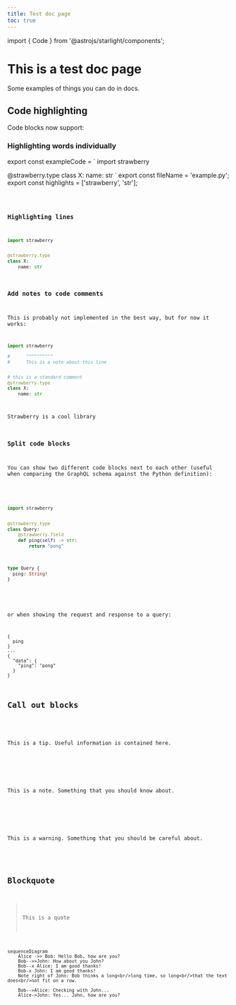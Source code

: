 ```yaml
---
title: Test doc page
toc: true
---
```


import { Code } from '@astrojs/starlight/components';

# This is a test doc page

Some examples of things you can do in docs.

## Code highlighting

Code blocks now support:

### Highlighting words individually

export const exampleCode = `
import strawberry

@strawberry.type
class X:
    name: str
`
export const fileName = 'example.py';
export const highlights = ['strawberry', 'str'];

<Code code={exampleCode} lang="python" title={fileName} mark={highlights} />

### Highlighting lines

```python lines=1-4
import strawberry


@strawberry.type
class X:
    name: str
```

### Add notes to code comments

This is probably not implemented in the best way, but for now it works:

```python
import strawberry

#      ^^^^^^^^^^
#      This is a note about this line


# this is a standard comment
@strawberry.type
class X:
    name: str
```

<CodeNotes id="info">Strawberry is a cool library</CodeNotes>

### Split code blocks

You can show two different code blocks next to each other (useful when comparing
the GraphQL schema against the Python definition):

<CodeGrid>

```python
import strawberry


@strawberry.type
class Query:
    @strawberry.field
    def ping(self) -> str:
        return "pong"
```

```graphql
type Query {
  ping: String!
}
```

</CodeGrid>

or when showing the request and response to a query:

```graphql+response
{
  ping
}
---
{
  "data": {
    "ping": "pong"
  }
}
```

## Call out blocks

<Tip>

This is a tip. Useful information is contained here.

</Tip>

<Note>

This is a note. Something that you should know about.

</Note>

<Warning>

This is a warning. Something that you should be careful about.

</Warning>

## Blockquote

> This is a quote

```mermaid
sequenceDiagram
    Alice ->> Bob: Hello Bob, how are you?
    Bob-->>John: How about you John?
    Bob--x Alice: I am good thanks!
    Bob-x John: I am good thanks!
    Note right of John: Bob thinks a long<br/>long time, so long<br/>that the text does<br/>not fit on a row.

    Bob-->Alice: Checking with John...
    Alice->John: Yes... John, how are you?
```
